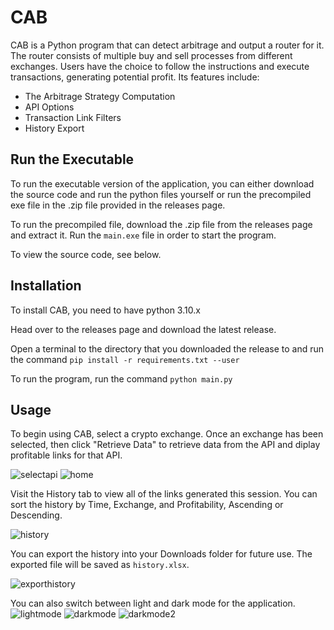 # CAB

CAB is a Python program that can detect arbitrage and output a router for it. The router consists of multiple buy and sell processes from different exchanges. Users have the choice to follow the instructions and execute transactions, generating potential profit. Its features include:
- The Arbitrage Strategy Computation
- API Options
- Transaction Link Filters
- History Export

## Run the Executable
To run the executable version of the application, you can either download the source code and run the python files yourself or run the precompiled exe file in the .zip file provided in the releases page.

To run the precompiled file, download the .zip file from the releases page and extract it. Run the `main.exe` file in order to start the program.

To view the source code, see below.

## Installation
To install CAB, you need to have python 3.10.x

Head over to the releases page and download the latest release.

Open a terminal to the directory that you downloaded the release to and run the command `pip install -r requirements.txt --user`

To run the program, run the command `python main.py`

## Usage

To begin using CAB, select a crypto exchange. Once an exchange has been selected, then click "Retrieve Data" to
retrieve data from the API and diplay profitable links for that API.

![selectapi](https://user-images.githubusercontent.com/79658547/183536131-98f30020-ce86-4ecd-be1a-83e723dc926d.png)
![home](https://user-images.githubusercontent.com/79658547/183536159-0e8efbfa-7813-459d-a9bd-83018aebc380.png)


Visit the History tab to view all of the links generated this session. You can sort the history by Time, Exchange, and Profitability, Ascending or Descending.

![history](https://user-images.githubusercontent.com/79658547/183536172-40665075-19ed-4d45-8f51-ba80ffbb1762.png)


You can export the history into your Downloads folder for future use. The exported file will be saved as `history.xlsx`.

![exporthistory](https://user-images.githubusercontent.com/79658547/183536179-d8db1eda-9687-4850-b3ab-87de6128fef0.png)

You can also switch between light and dark mode for the application.
![lightmode](https://user-images.githubusercontent.com/79658547/183536230-728074cb-ec03-412f-afdd-23e6dda505fe.png)
![darkmode](https://user-images.githubusercontent.com/79658547/183536236-07337a88-e19c-417a-83dd-afd47d2c1fc7.png)
![darkmode2](https://user-images.githubusercontent.com/79658547/183536249-45bc7f6e-7229-49d2-b426-611b5b98e3f0.png)

